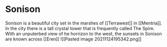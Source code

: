 # Sonison
Sonison is a beautiful city set in the marshes of [[Terrawest]] in [[Mentria]]. In the city there is a tall crystal tower that is frequently called The Spire. With an unputerbed view of he horrizon to the west, the sunsets in Sonison are known across [[Eren]]
![[Pasted image 20211124195342.png]]

